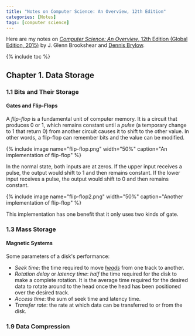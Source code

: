 ```yaml
---
title: "Notes on Computer Science: An Overview, 12th Edition"
categories: [Notes]
tags: [computer science]
---
```


Here are my notes on [*Computer Science: An Overview*, 12th Edition (Global Edition, 2015)](https://www.amazon.com/dp/B00XN4D0BQ) by J. Glenn Brookshear and [Dennis Brylow](http://www.mscs.mu.edu/~brylow/).

{% include toc %}

## Chapter 1. Data Storage

### 1.1 Bits and Their Storage

#### Gates and Flip­-Flops

A *flip-flop* is a fundamental unit of computer memory. It is a circuit that produces 0 or 1, which remains constant until a *pulse* (a temporary change to 1 that return 0) from another circuit causes it to shift to the other value. In other words, a flip-flop can remember bits and the value can be modified.

{% include image name="flip-flop.png" width="50%" caption="An implementation of flip-flop" %}

In the normal state, both inputs are at zeros. If the upper input receives a pulse, the output would shift to 1 and then remains constant. If the lower input receives a pulse, the output would shift to 0 and then remains constant.

{% include image name="flip-flop2.png" width="50%" caption="Another implementation of flip-flop" %}

This implementation has one benefit that it only uses two kinds of gate.

### 1.3 Mass Storage

#### Magnetic Systems

Some parameters of a disk's performance:

- *Seek time*: the time required to move [*heads*](https://en.wikipedia.org/wiki/Disk_read-and-write_head) from one track to another.
- *Rotation delay* or *latency time*: *half* the time required for the disk to make a complete rotation. It is the average time required for the desired data to rotate around to the head once the head has been positioned over the desired track.
- *Access time*: the sum of seek time and latency time.
- *Transfer rate*: the rate at which data can be transferred to or from the disk.

### 1.9 Data Compression
